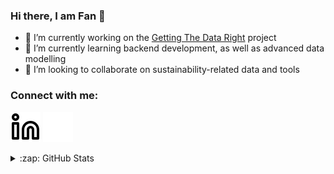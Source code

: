 ### Hi there, I am Fan 👋



- 🔭 I’m currently working on the [Getting The Data Right](https://www.en.plan.aau.dk/getting-the-data-right/) project
- 🌱 I’m currently learning backend development, as well as advanced data modelling
- 👯 I’m looking to collaborate on sustainability-related data and tools

### Connect with me:

[![website](./img/linkedin-light.svg)](https://www.linkedin.com/in/fan-yang-b3b3a3145/)
[![website](./img/linkedin-dark.svg)](https://www.linkedin.com/in/fan-yang-b3b3a3145/)
&nbsp;&nbsp;


<details>
  <summary>:zap: GitHub Stats</summary>

  <img align="left" alt="Fan's GitHub Stats" src="https://github-readme-stats.vercel.app/api?username=panday1995&show_icons=true&hide_border=false&title_color=ff652f&icon_color=FFE400&bg_color=09131B&text_color=ffffff&border_color=0c1a25" />

</details>
